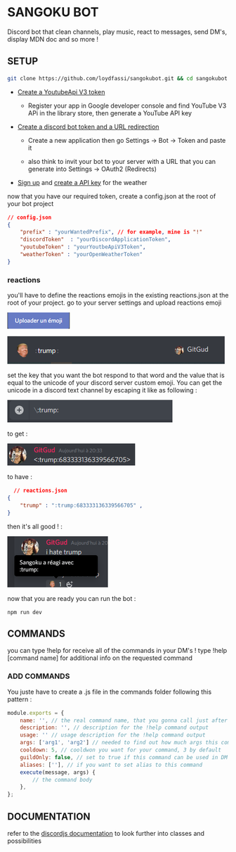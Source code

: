 # SANGOKU BOT
Discord bot that clean channels, play music, react to messages, send DM's, display MDN doc and so more !

## SETUP

```bash
git clone https://github.com/loydfassi/sangokubot.git && cd sangokubot && npm i
```
* [Create a YoutubeApi V3 token](https://developers.google.com/youtube/registering_an_application)

    * Register your app in Google developer console and find YouTube V3 APi in the library store, then generate a YouTube API key

* [Create a discord bot token and a URL redirection](https://discordapp.com/developers/applications)

    * Create a new application then go Settings -> Bot -> Token and paste it

    * also think to invit your bot to your server with a URL that you can generate into Settings -> OAuth2 (Redirects)

* [Sign up](https://home.openweathermap.org/users/sign_up) and [create a API key](https://home.openweathermap.org/api_keys) for the weather

now that you have our required token, create a config.json at the root of your bot project

```json
// config.json
{
    "prefix" : "yourWantedPrefix", // for example, mine is "!"
    "discordToken"  : "yourDiscordApplicationToken",
    "youtubeToken" : "yourYoutbeApiV3Token",
    "weatherToken" : "yourOpenWeatherToken"
}
 ```
### reactions
you'll have to define the reactions emojis in the existing reactions.json at the root of your project.
go to your server settings and upload reactions emoji

![Image](https://github.com/loydfassi/sangokubot/blob/master/assets/snip4.PNG)

![Image](https://github.com/loydfassi/sangokubot/blob/master/assets/snip5.PNG)

set the key that you want the bot respond to that word and the value that is equal to the unicode of your discord server custom emoji. You can get the unicode in a discord text channel by escaping it like as following : 

![Image](https://github.com/loydfassi/sangokubot/blob/master/assets/snip.PNG)

to get : 

![Image](https://github.com/loydfassi/sangokubot/blob/master/assets/snip2.PNG)
  
to have :

```json
  // reactions.json
{
    "trump" : ":trump:683333136339566705" ,
}
 ```

then it's all good ! :

![Image](https://github.com/loydfassi/sangokubot/blob/master/assets/snip3.PNG)

now that you are ready you can run the bot :

```
npm run dev 
```

## COMMANDS
you can type !help for receive all of the commands in your DM's ! type !help [command name] for additional info on the requested command

### ADD COMMANDS
You juste have to create a .js file in the commands folder following this pattern : 

```js
module.exports = {
    name: '', // the real command name, that you gonna call just after the prefix
    description: '', // description for the !help command output
    usage: '' // usage description for the !help command output
    args: ['arg1', 'arg2'] // needed to find out how much args this command take, for error handling purpose
    cooldown: 5, // cooldwon you want for your command, 3 by default
    guildOnly: false, // set to true if this command can be used in DM's
    aliases: [''], // if you want to set alias to this command
    execute(message, args) {
	    // the command body
    },
};
```

## DOCUMENTATION

refer to the [discordjs documentation](https://discord.js.org/#/docs/main/stable/general/welcome) to look further into classes and possibilities
